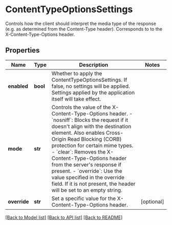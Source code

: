 # ContentTypeOptionsSettings

Controls how the client should interpret the media type of the response (e.g. as determined from the Content-Type header). Corresponds to to the X-Content-Type-Options header. 
## Properties
Name | Type | Description | Notes
------------ | ------------- | ------------- | -------------
**enabled** | **bool** | Whether to apply the ContentTypeOptionsSettings. If false, no settings will be applied. Settings applied by the application itself will take effect.  | 
**mode** | **str** | Controls the value of the X-Content-Type-Options header. - &#x60;nosniff&#x60;: Blocks the request if it doesn&#39;t align with the destination element. Also enables   Cross-Origin Read Blocking (CORB) protection for certain mime types. - &#x60;clear&#x60;: Removes the X-Content-Type-Options header from the server&#39;s response if present. - &#x60;override&#x60;: Use the value specified in the override field. If it is not present, the   header will be set to an empty string.  | 
**override** | **str** | Set a specific value for the X-Content-Type-Options header. | [optional] 

[[Back to Model list]](../README.md#documentation-for-models) [[Back to API list]](../README.md#documentation-for-api-endpoints) [[Back to README]](../README.md)


